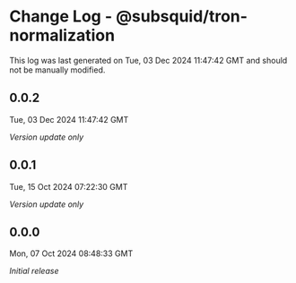 # Change Log - @subsquid/tron-normalization

This log was last generated on Tue, 03 Dec 2024 11:47:42 GMT and should not be manually modified.

## 0.0.2
Tue, 03 Dec 2024 11:47:42 GMT

_Version update only_

## 0.0.1
Tue, 15 Oct 2024 07:22:30 GMT

_Version update only_

## 0.0.0
Mon, 07 Oct 2024 08:48:33 GMT

_Initial release_

